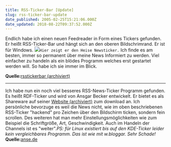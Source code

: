 ```yaml
---
title: RSS-Ticker-Bar [Update]
slug: rss-ticker-bar-update
date_published: 2005-02-25T15:21:06.000Z
date_updated: 2018-08-22T09:37:52.000Z
---
```


Endlich habe ich einen neuen Feedreader in Form eines Tickers gefunden. Er heißt RSS-Ticker-Bar und hängt sich an den oberen Bildschrimrand. Er ist für Windows.
![](//picdump.thafaker.de/mitglied.lycos.de/jmblogger/files/rss_ticker_bar_thumb.jpg)`Hier zeigt er den Heise Newsticker.`
Ich finde es am besten, immer so permanent über meine News Informiert zu werden. Viel einfacher zu handeln als ein blödes Programm welches erst gestartet werden will. So habe ich sie immer im Blick.

**Quelle:**[rsstickerbar (archiviert)](http://web.archive.org/web/20050307004901/http://www.sebastian-toepfer.de:80/progs/rsstickerbar.php)

---
Ich habe nun ein noch viel besseres RSS-News-Ticker Programm gefunden. Es heißt RDF-Ticker und wird von Ansgar Becker entwickelt. Er bietet es als Shareware auf seiner [Website (archiviert)](http://web.archive.org/web/20050227035119/http://www.anse.de:80/rdfticker/) zum download an. Ich persönliche bevorzuge es weil die News nicht, wie im oben beschriebenen RSS-Ticker "hackend" pro Zeichen über den Bildschirm ticken, sondern fein scrollen. Des weiteren hat man mehr Einstellungsmöglichkeiten wie zum Beispiel die Schriftgröße, Art, Geschwindigkeit. Auch im Handeln der Channels ist es "weiter".*PS: für Linux existiert bis auf den KDE-Ticker leider kein vergleichbares Programm. Das ist wie mit w.bloggar. Sehr Schade!*
**Quelle:**[anse.de](http://www.anse.de/)
